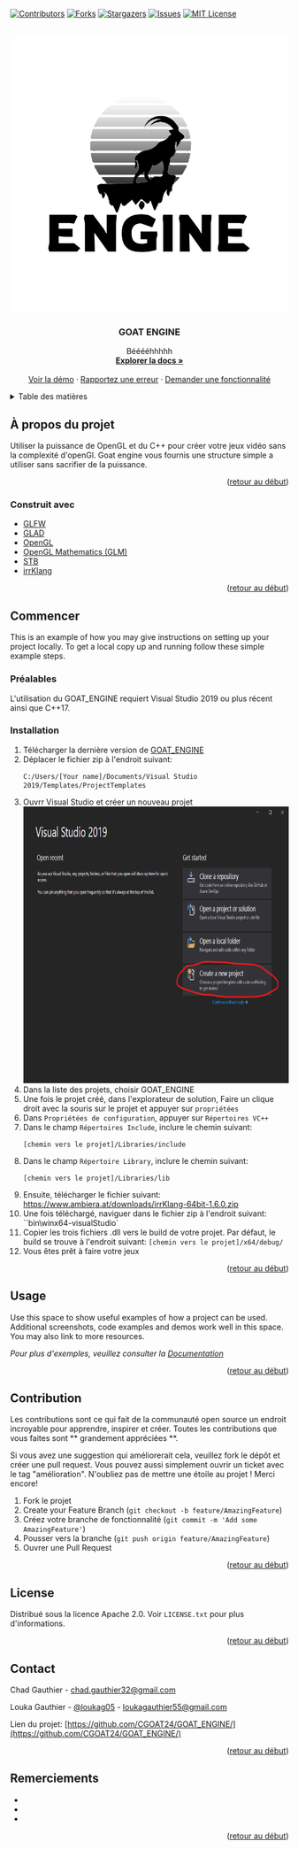 <div id="top"></div>

<!-- PROJECT SHIELDS -->
<!--
*** I'm using markdown "reference style" links for readability.
*** Reference links are enclosed in brackets [ ] instead of parentheses ( ).
*** See the bottom of this document for the declaration of the reference variables
*** for contributors-url, forks-url, etc. This is an optional, concise syntax you may use.
*** https://www.markdownguide.org/basic-syntax/#reference-style-links
-->
[![Contributors][contributors-shield]][contributors-url]
[![Forks][forks-shield]][forks-url]
[![Stargazers][stars-shield]][stars-url]
[![Issues][issues-shield]][issues-url]
[![MIT License][license-shield]][license-url]


<!-- PROJECT LOGO -->
<br />
<div align="center">
  <a href="https://github.com/CGOAT24/GOAT_ENGINE">
    <img src="utils/logo.png" alt="Logo" width="500" height="500">
  </a>

<h3 align="center">GOAT ENGINE</h3>

  <p align="center">
    Bééééhhhhh
    <br />
    <a href="https://github.com/CGOAT24/GOAT_ENGINE/wiki"><strong>Explorer la docs »</strong></a>
    <br />
    <br />
    <a href="https://github.com/CGOAT24/GOAT_ENGINE">Voir la démo</a>
    ·
    <a href="https://github.com/CGOAT24/GOAT_ENGINE/issues">Rapportez une erreur</a>
    ·
    <a href="https://github.com/CGOAT24/GOAT_ENGINE/issues">Demander une fonctionnalité</a>
  </p>
</div>



<!-- TABLE OF CONTENTS -->
<details>
  <summary>Table des matières</summary>
  <ol>
    <li>
      <a href="#à-propos-du-projet">À propos du projet</a>
      <ul>
        <li><a href="#construit-avec">Construit avec</a></li>
      </ul>
    </li>
    <li>
      <a href="#commencer">Commencer</a>
      <ul>
        <li><a href="#préalables">Préalables</a></li>
        <li><a href="#installation">Installation</a></li>
      </ul>
    </li>
    <li><a href="#usage">Usage</a></li>
    <li><a href="#contribution">Contribution</a></li>
    <li><a href="#license">License</a></li>
    <li><a href="#contact">Contact</a></li>
    <li><a href="#remerciements">Remerciements</a></li>
  </ol>
</details>



<!-- ABOUT THE PROJECT -->
## À propos du projet

Utiliser la puissance de OpenGL et du C++ pour créer votre jeux vidéo sans la complexité d'openGl. Goat engine vous fournis une structure simple a utiliser sans sacrifier de la puissance. 

<p align="right">(<a href="#top">retour au début</a>)</p>

### Construit avec

* [GLFW](https://www.glfw.org/)
* [GLAD](https://github.com/Dav1dde/glad)
* [OpenGL](https://www.opengl.org/)
* [OpenGL Mathematics (GLM)](https://github.com/g-truc/glm)
* [STB](https://github.com/nothings/stb)
* [irrKlang](https://www.ambiera.com/irrklang/)

<p align="right">(<a href="#top">retour au début</a>)</p>

## Commencer

This is an example of how you may give instructions on setting up your project locally.
To get a local copy up and running follow these simple example steps.

### Préalables
L'utilisation du GOAT_ENGINE requiert Visual Studio 2019 ou plus récent ainsi que C++17. 

### Installation

1. Télécharger la dernière version de [GOAT_ENGINE](https://github.com/CGOAT24/GOAT_ENGINE/releases)
2. Déplacer le fichier zip à l'endroit suivant:
   ```
   C:/Users/[Your name]/Documents/Visual Studio 2019/Templates/ProjectTemplates
   ```
3. Ouvrr Visual Studio et créer un nouveau projet
   <img src="utils/installation_guide/create_project.png" alt="create project" width="500" height="500">
4. Dans la liste des projets, choisir GOAT_ENGINE
5. Une fois le projet créé, dans l'explorateur de solution, Faire un clique droit avec la souris sur le projet et appuyer sur `propriétées`
6. Dans `Propriétées de configuration`, appuyer sur `Répertoires VC++`
7. Dans le champ `Répertoires Include`, inclure le chemin suivant:
   ```
   [chemin vers le projet]/Libraries/include
   ```
8. Dans le champ `Répertoire Library`, inclure le chemin suivant:
   ```
   [chemin vers le projet]/Libraries/lib
   ```
9. Ensuite, télécharger le fichier suivant: https://www.ambiera.at/downloads/irrKlang-64bit-1.6.0.zip
10. Une fois téléchargé, naviguer dans le fichier zip à l'endroit suivant: ``bin\winx64-visualStudio\`
11. Copier les trois fichiers .dll vers le build de votre projet. Par défaut, le build se trouve à l'endroit suivant: `[chemin vers le projet]/x64/debug/`
12. Vous êtes prêt à faire votre jeux

<p align="right">(<a href="#top">retour au début</a>)</p>



<!-- USAGE EXAMPLES -->
## Usage

Use this space to show useful examples of how a project can be used. Additional screenshots, code examples and demos work well in this space. You may also link to more resources.

_Pour plus d'exemples, veuillez consulter la [Documentation](https://github.com/CGOAT24/GOAT_ENGINE/wiki)_

<p align="right">(<a href="#top">retour au début</a>)</p>


<!-- CONTRIBUTING -->
## Contribution

Les contributions sont ce qui fait de la communauté open source un endroit incroyable pour apprendre, inspirer et créer. Toutes les contributions que vous faites sont ** grandement appréciées **.

Si vous avez une suggestion qui améliorerait cela, veuillez fork le dépôt et créer une pull request. Vous pouvez aussi simplement ouvrir un ticket avec le tag "amélioration".
N'oubliez pas de mettre une étoile au projet ! Merci encore!

1. Fork le projet
2. Create your Feature Branch (`git checkout -b feature/AmazingFeature`)
3. Créez votre branche de fonctionnalité (`git commit -m 'Add some AmazingFeature'`)
4. Pousser vers la branche (`git push origin feature/AmazingFeature`)
5. Ouvrer une Pull Request

<p align="right">(<a href="#top">retour au début</a>)</p>



<!-- LICENSE -->
## License

Distribué sous la licence Apache 2.0. Voir `LICENSE.txt` pour plus d'informations.

<p align="right">(<a href="#top">retour au début</a>)</p>



<!-- CONTACT -->
## Contact

Chad Gauthier - chad.gauthier32@gmail.com

Louka Gauthier - [@loukag05](https://twitter.com/loukag05) - loukagauthier55@gmail.com

Lien du projet: [https://github.com/CGOAT24/GOAT_ENGINE/](https://github.com/CGOAT24/GOAT_ENGINE/)

<p align="right">(<a href="#top">retour au début</a>)</p>



<!-- ACKNOWLEDGMENTS -->
## Remerciements

* []()
* []()
* []()

<p align="right">(<a href="#top">retour au début</a>)</p>



<!-- MARKDOWN LINKS & IMAGES -->
<!-- https://www.markdownguide.org/basic-syntax/#reference-style-links -->
[contributors-shield]: https://img.shields.io/github/contributors/CGOAT24/GOAT_ENGINE.svg?style=for-the-badge
[contributors-url]: https://github.com/CGOAT24/GOAT_ENGINE/graphs/contributors
[forks-shield]: https://img.shields.io/github/forks/CGOAT24/GOAT_ENGINE.svg?style=for-the-badge
[forks-url]: https://github.com/CGOAT24/GOAT_ENGINE/network/members
[stars-shield]: https://img.shields.io/github/stars/CGOAT24/GOAT_ENGINE.svg?style=for-the-badge
[stars-url]: https://github.com/CGOAT24/GOAT_ENGINE/stargazers
[issues-shield]: https://img.shields.io/github/issues/CGOAT24/GOAT_ENGINE.svg?style=for-the-badge
[issues-url]: https://github.com/CGOAT24/GOAT_ENGINE/issues
[license-shield]: https://img.shields.io/github/license/CGOAT24/GOAT_ENGINE.svg?style=for-the-badge
[license-url]: https://github.com/CGOAT24/GOAT_ENGINE/blob/master/LICENSE.txt
[linkedin-shield]: https://img.shields.io/badge/-LinkedIn-black.svg?style=for-the-badge&logo=linkedin&colorB=555
[linkedin-url]: https://linkedin.com/in/linkedin_username
[product-screenshot]: images/screenshot.png
